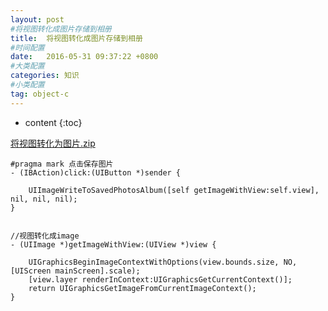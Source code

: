 ```yaml
---
layout: post
#将视图转化成图片存储到相册
title:  将视图转化成图片存储到相册
#时间配置
date:   2016-05-31 09:37:22 +0800
#大类配置
categories: 知识
#小类配置
tag: object-c
---
```


* content
{:toc}

<a href="http://files.cnblogs.com/files/AnchoriteFiliGod/将视图转化为图片.zip" target="_blank">将视图转化为图片.zip</a><br>



```objc
#pragma mark 点击保存图片
- (IBAction)click:(UIButton *)sender {
    
    UIImageWriteToSavedPhotosAlbum([self getImageWithView:self.view], nil, nil, nil);
}


//视图转化成image
- (UIImage *)getImageWithView:(UIView *)view {
    
    UIGraphicsBeginImageContextWithOptions(view.bounds.size, NO, [UIScreen mainScreen].scale);
    [view.layer renderInContext:UIGraphicsGetCurrentContext()];
    return UIGraphicsGetImageFromCurrentImageContext();
}
```